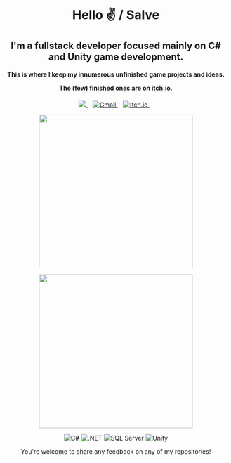 <h1 align='center'>
 Hello ✌️ / Salve
 </h1>
 
 <h2 align='center'>
 I'm a fullstack developer focused mainly on C# and Unity game development.
 </h2>
 
 <h4 align='center'>
 This is where I keep my innumerous unfinished game projects and ideas.
 
 The (few) finished ones are on [itch.io](https://hive-mind.itch.io).
 </h4>
 
 <p align='center'>
 
 <a href="https://www.linkedin.com/in/iagograh/">
    <img src="https://img.shields.io/badge/linkedin-%230077B5.svg?&style=for-the-badge&logo=linkedin&logoColor=white" />
  </a>&nbsp;&nbsp;
<a href="mailto:iagobg02@gmail.com">
    <img alt="Gmail" src="https://img.shields.io/badge/Gmail-D14836?style=for-the-badge&logo=gmail&logoColor=white" />
  </a>&nbsp;&nbsp;
 <a href="https://hive-mind.itch.io/">
    <img alt="Itch.io" src="https://img.shields.io/badge/Itch.io-FA5C5C?style=for-the-badge&logo=itchdotio&logoColor=white" />
  </a>&nbsp;&nbsp;


<p align='center'>
 <a href="#"><img src="https://github-readme-stats.vercel.app/api?username=IagoGrah&show_icons=true&count_private=true&theme=dark" width="350"></a>
</p>

<p align='center'>
 <a href="#"><img src="https://github-readme-stats.vercel.app/api/top-langs/?username=IagoGrah&layout=compact&theme=dark" width="350"></a>
</p>

<p align='center'>
<img alt="C#" src="https://img.shields.io/badge/c%23%20-%23239120.svg?&style=for-the-badge&logo=c-sharp&logoColor=white"/>
<img alt=".NET" src ="https://img.shields.io/badge/.NET-5C2D91?style=for-the-badge&logo=.net&logoColor=white" />
<img alt="SQL Server" src="https://img.shields.io/badge/Microsoft_SQL_Server-CC2927?style=for-the-badge&logo=microsoft-sql-server&logoColor=white"/>
<img alt="Unity" src="https://img.shields.io/badge/unity%20-%23000000.svg?&style=for-the-badge&logo=unity&logoColor=white"/>

</p>

<p align='center'>You're welcome to share any feedback on any of my repositories!</p>
